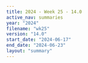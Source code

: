 ```yaml
---
title: 2024 - Week 25 - 14.0
active_nav: summaries
year: "2024"
filename: "wk25"
version: "14.0"
start_date: "2024-06-17"
end_date: "2024-06-23"
layout: "summary"
---
```

